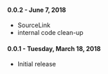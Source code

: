 #### 0.0.2 - June 7, 2018
* SourceLink
* internal code clean-up

#### 0.0.1 - Tuesday, March 18, 2018
* Initial release
